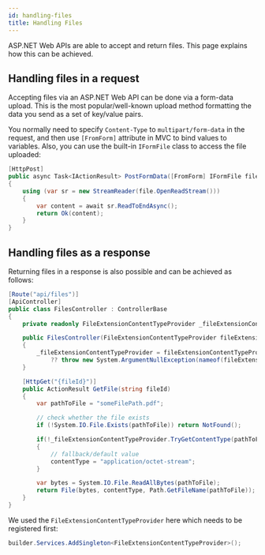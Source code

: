 ```yaml
---
id: handling-files
title: Handling Files
---
```


ASP.NET Web APIs are able to accept and return files. This page explains how this can be achieved.

## Handling files in a request

Accepting files via an ASP.NET Web API can be done via a form-data upload. This is the most popular/well-known upload method formatting the data you send as a set of key/value pairs.

You normally need to specify `Content-Type` to `multipart/form-data` in the request, and then use `[FromForm]` attribute in MVC to bind values to variables. Also, you can use the built-in `IFormFile` class to access the file uploaded:

```csharp
[HttpPost]
public async Task<IActionResult> PostFormData([FromForm] IFormFile file)
{
    using (var sr = new StreamReader(file.OpenReadStream()))
    {
        var content = await sr.ReadToEndAsync();
        return Ok(content);
    }
}
```

## Handling files as a response

Returning files in a response is also possible and can be achieved as follows:

```csharp
[Route("api/files")]
[ApiController]
public class FilesController : ControllerBase
{
    private readonly FileExtensionContentTypeProvider _fileExtensionContentTypeProvider;

    public FilesController(FileExtensionContentTypeProvider fileExtensionContentTypeProvider)
    {
        _fileExtensionContentTypeProvider = fileExtensionContentTypeProvider
            ?? throw new System.ArgumentNullException(nameof(fileExtensionContentTypeProvider));
    }

    [HttpGet("{fileId}")]
    public ActionResult GetFile(string fileId)
    {
        var pathToFile = "someFilePath.pdf";

        // check whether the file exists
        if (!System.IO.File.Exists(pathToFile)) return NotFound();

        if(!_fileExtensionContentTypeProvider.TryGetContentType(pathToFile, out var contentType))
        {
            // fallback/default value
            contentType = "application/octet-stream";
        }

        var bytes = System.IO.File.ReadAllBytes(pathToFile);
        return File(bytes, contentType, Path.GetFileName(pathToFile));
    }
}
```

We used the `FileExtensionContentTypeProvider` here which needs to be registered first:

```csharp
builder.Services.AddSingleton<FileExtensionContentTypeProvider>();
```

